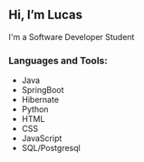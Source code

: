 ## Hi, I’m Lucas

I'm a Software Developer Student

### Languages and Tools:
- Java
- SpringBoot
- Hibernate
- Python
- HTML
- CSS
- JavaScript
- SQL/Postgresql
